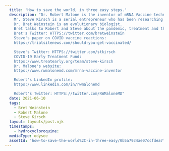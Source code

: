 ```yaml
---
  title: 'How to save the world, in three easy steps.'
  description: "Dr. Robert Malone is the inventor of mRNA Vaccine technology.
    Mr. Steve Kirsch is a serial entrepreneur who has been researching adverse reactions to COVID vaccines.
    Dr. Bret Weinstein is an evolutionary biologist.
    Bret talks to Robert and Steve about the pandemic, treatment and the COVID vaccines.
    Bret's Twitter: HTTPS://twitter.com/bretweinstein
    Steve's paper on COVID vaccine reactions:
    https://trialsitenews.com/should-you-get-vaccinated/

    Steve's Twitter: HTTPS://twitter.com/stkirsch
    COVID-19 Early Treatment Fund:
    https://www.treatearly.org/team/steve-kirsch
    Dr. Malone's website:
    https://www.rwmalonemd.com/mrna-vaccine-inventor

    Robert's LinkedIn profile:
    https://www.linkedin.com/in/rwmalonemd

    Robert's Twitter: HTTPS://twitter.com/RWMaloneMD"
  date: 2021-06-10
  tags:
    - Bret Weinstein
    - Robert Malone
    - Steve Kirsch
  layout: layouts/post.njk
  timestamps:
    - hydroxycloroquine:
  mediaType: odysee
  assetId: 'how-to-save-the-world%2C-in-three-easy/0b5a7934ae07ccfdea7f03bc93f6835dd395ba2d'
---
```

